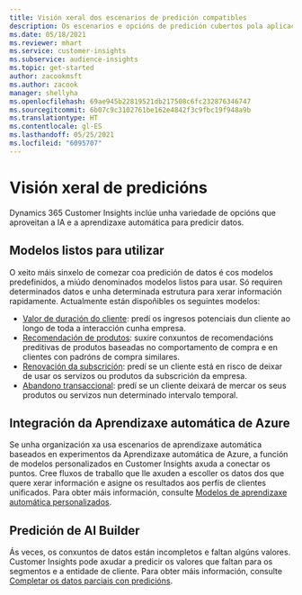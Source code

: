 ```yaml
---
title: Visión xeral dos escenarios de predición compatibles
description: Os escenarios e opcións de predición cubertos pola aplicación de Dynamics 365 Customer Insights.
ms.date: 05/18/2021
ms.reviewer: mhart
ms.service: customer-insights
ms.subservice: audience-insights
ms.topic: get-started
author: zacookmsft
ms.author: zacook
manager: shellyha
ms.openlocfilehash: 69ae945b22819521db217508c6fc232876346747
ms.sourcegitcommit: 6b07c9c3102761be162e4842f3c9fbc19f948a9b
ms.translationtype: HT
ms.contentlocale: gl-ES
ms.lasthandoff: 05/25/2021
ms.locfileid: "6095707"
---
```

# <a name="predictions-overview"></a>Visión xeral de predicións

Dynamics 365 Customer Insights inclúe unha variedade de opcións que aproveitan a IA e a aprendizaxe automática para predicir datos. 

## <a name="out-of-box-models"></a>Modelos listos para utilizar

O xeito máis sinxelo de comezar coa predición de datos é cos modelos predefinidos, a miúdo denominados modelos listos para usar. Só requiren determinados datos e unha determinada estrutura para xerar información rapidamente. Actualmente están dispoñibles os seguintes modelos: 
- [Valor de duración do cliente](predict-customer-lifetime-value.md): predí os ingresos potenciais dun cliente ao longo de toda a interacción cunha empresa. 
- [Recomendación de produtos](predict-product-recommendation.md): suxire conxuntos de recomendacións preditivas de produtos baseadas no comportamento de compra e en clientes con padróns de compra similares.
- [Renovación da subscrición](predict-subscription-churn.md): predí se un cliente está en risco de deixar de usar os servizos ou produtos da subscrición da empresa.
- [Abandono transaccional](predict-transactional-churn.md): predí se un cliente deixará de mercar os seus produtos ou servizos nun determinado intervalo temporal.

## <a name="azure-machine-learning-integration"></a>Integración da Aprendizaxe automática de Azure

Se unha organización xa usa escenarios de aprendizaxe automática baseados en experimentos da Aprendizaxe automática de Azure, a función de modelos personalizados en Customer Insights axuda a conectar os puntos. Cree fluxos de traballo que lle axuden a escoller os datos dos que quere xerar información e asigne os resultados aos perfís de clientes unificados. Para obter máis información, consulte [Modelos de aprendizaxe automática personalizados](custom-models.md).

## <a name="ai-builder-prediction"></a>Predición de AI Builder

Ás veces, os conxuntos de datos están incompletos e faltan algúns valores. Customer Insights pode axudar a predicir os valores que faltan para os segmentos e a entidade de cliente. Para obter máis información, consulte [Completar os datos parciais con predicións](predictions.md).
